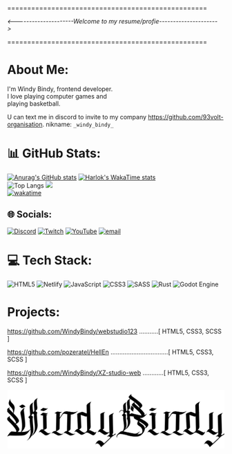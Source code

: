 ==================================================

   _<---------------------Welcome to my resume/profie--------------------->_
 
==================================================

# About Me:
I'm Windy Bindy, frontend developer.<br> I love playing computer games and <br>playing basketball.

U can text me in discord to invite to my company https://github.com/93volt-organisation.
nikname: `_windy_bindy_`

# 📊 GitHub Stats:
[![Anurag's GitHub stats](https://github-readme-stats.vercel.app/api?username=WindyBindy&theme=dark)](https://github.com/WindyBindy/github-readme-stats)
[![Harlok's WakaTime stats](https://github-readme-stats.vercel.app/api/wakatime?username=windybindy&cache_seconds=60)](https://github.com/WindyBindy/github-readme-stats)<br/>
![Top Langs](https://github-readme-stats.vercel.app/api/top-langs/?username=WindyBindy&layout=compact&theme=dark)
![](https://github-readme-streak-stats.herokuapp.com/?user=_Windy_Bindy_&theme=dark&hide_border=false)<br/>
[![wakatime](https://wakatime.com/badge/user/eefc70be-2896-47d0-80b4-ccdfa19cddd5.svg)](https://wakatime.com/@eefc70be-2896-47d0-80b4-ccdfa19cddd5)<br/>



## 🌐 Socials:
[![Discord](https://img.shields.io/badge/Discord-%237289DA.svg?logo=discord&logoColor=white)](https://discord.gg/https://discord.gg/uaDrNjXHvt) [![Twitch](https://img.shields.io/badge/Twitch-%239146FF.svg?logo=Twitch&logoColor=white)](https://twitch.tv/w1ndysd) [![YouTube](https://img.shields.io/badge/YouTube-%23FF0000.svg?logo=YouTube&logoColor=white)](https://youtube.com/@@windybindy) [![email](https://img.shields.io/badge/Email-D14836?logo=gmail&logoColor=white)](mailto:nikita2021novsk@gmail.com) 


# 💻 Tech Stack:

![HTML5](https://img.shields.io/badge/html5-%23E34F26.svg?style=for-the-badge&logo=html5&logoColor=white) ![Netlify](https://img.shields.io/badge/netlify-%23000000.svg?style=for-the-badge&logo=netlify&logoColor=#00C7B7) ![JavaScript](https://img.shields.io/badge/javascript-%23323330.svg?style=for-the-badge&logo=javascript&logoColor=%23F7DF1E) ![CSS3](https://img.shields.io/badge/css3-%231572B6.svg?style=for-the-badge&logo=css3&logoColor=white) ![SASS](https://img.shields.io/badge/SASS-hotpink.svg?style=for-the-badge&logo=SASS&logoColor=white) ![Rust](https://img.shields.io/badge/rust-%23000000.svg?style=for-the-badge&logo=rust&logoColor=white) ![Godot Engine](https://img.shields.io/badge/GODOT-%23FFFFFF.svg?style=for-the-badge&logo=godot-engine)

# Projects:

https://github.com/WindyBindy/webstudio123 ...........[ HTML5, CSS3, SCSS ]

https://github.com/pozeratel/HellEn .................................[ HTML5, CSS3, SCSS ]

https://github.com/WindyBindy/XZ-studio-web ............[ HTML5, CSS3, SCSS ]


  ![Image alt](https://github.com/WindyBindy/WindyBindy/blob/main/Снимок%20экрана%202024-11-09%20175529.png)


